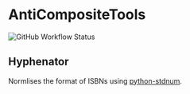 # AntiCompositeTools
![GitHub Workflow Status](https://img.shields.io/github/workflow/status/AntiCompositeNumber/anticompositetools/Python%20application)
## Hyphenator
Normlises the format of ISBNs using [python-stdnum](https://arthurdejong.org/python-stdnum/).
